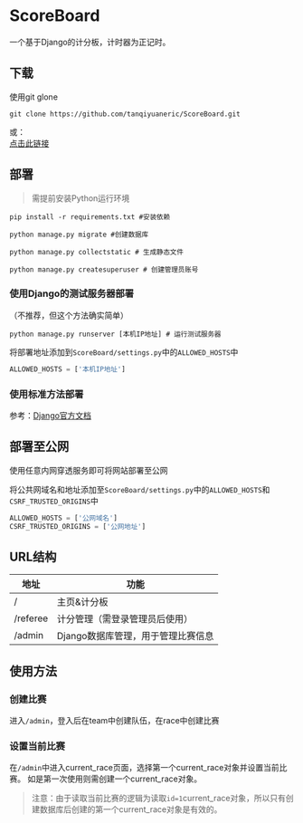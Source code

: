 # ScoreBoard
一个基于Django的计分板，计时器为正记时。

## 下载
使用git glone  
```shell
git clone https://github.com/tanqiyuaneric/ScoreBoard.git
```  
或：  
[点击此链接](https://codeload.github.com/tanqiyuaneric/ScoreBoard/zip/refs/heads/master)  

## 部署
>需提前安装Python运行环境

``` shell
pip install -r requirements.txt #安装依赖
```

``` shell
python manage.py migrate #创建数据库
```

``` shell
python manage.py collectstatic # 生成静态文件
```  

```shell
python manage.py createsuperuser # 创建管理员账号
```  

### 使用Django的测试服务器部署
（不推荐，但这个方法确实简单）
```shell
python manage.py runserver [本机IP地址] # 运行测试服务器
```

将部署地址添加到```ScoreBoard/settings.py```中的```ALLOWED_HOSTS```中
```python
ALLOWED_HOSTS = ['本机IP地址']
```

### 使用标准方法部署
参考：[Django官方文档](https://docs.djangoproject.com/zh-hans/5.0/howto/deployment/)


## 部署至公网
使用任意内网穿透服务即可将网站部署至公网  

将公共网域名和地址添加至```ScoreBoard/settings.py```中的```ALLOWED_HOSTS```和```CSRF_TRUSTED_ORIGINS```中
```python
ALLOWED_HOSTS = ['公网域名']
CSRF_TRUSTED_ORIGINS = ['公网地址']
```

## URL结构
| 地址       | 功能                   |
|----------|----------------------|
| /        | 主页&计分板               |
| /referee | 计分管理（需登录管理员后使用）      |
| /admin   | Django数据库管理，用于管理比赛信息 |

## 使用方法
### 创建比赛
进入```/admin```，登入后在team中创建队伍，在race中创建比赛
### 设置当前比赛
在```/admin```中进入current_race页面，选择第一个current_race对象并设置当前比赛。
如是第一次使用则需创建一个current_race对象。
> 注意：由于读取当前比赛的逻辑为读取```id=1```current_race对象，所以只有创建数据库后创建的第一个current_race对象是有效的。